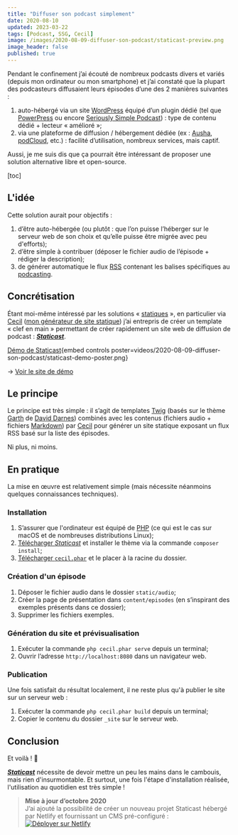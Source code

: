 ```yaml
---
title: "Diffuser son podcast simplement"
date: 2020-08-10
updated: 2023-03-22
tags: [Podcast, SSG, Cecil]
image: /images/2020-08-09-diffuser-son-podcast/staticast-preview.png
image_header: false
published: true
---
```

Pendant le confinement j’ai écouté de nombreux podcasts divers et variés (depuis mon ordinateur ou mon smartphone) et j’ai constaté que la plupart des podcasteurs diffusaient leurs épisodes d’une des 2 manières suivantes :

1. auto-hébergé via un site [WordPress](https://fr.wordpress.com) équipé d’un plugin dédié (tel que [PowerPress](https://wordpress.org/plugins/powerpress/) ou encore [Seriously Simple Podcast](https://wordpress.org/plugins/seriously-simple-podcasting/)) : type de contenu dédié + lecteur « amélioré »;
2. via une plateforme de diffusion / hébergement dédiée (ex : [Ausha](https://fr.ausha.co), [podCloud](https://podcloud.fr/pricing), etc.) : facilité d’utilisation, nombreux services, mais captif.

Aussi, je me suis dis que ça pourrait être intéressant de proposer une solution alternative libre et open-source.
<!-- break -->
[toc]

## L'idée

Cette solution aurait pour objectifs :

1. d’être auto-hébergée (ou plutôt : que l’on puisse l’héberger sur le serveur web de son choix et qu’elle puisse être migrée avec peu d'efforts);
2. d’être simple à contribuer (déposer le fichier audio de l’épisode + rédiger la description);
3. de générer automatique le flux [RSS](https://fr.m.wikipedia.org/wiki/RSS) contenant les balises spécifiques au [podcasting](https://fr.m.wikipedia.org/wiki/Podcasting).

## Concrétisation

Étant moi-même intéressé par les solutions « [statiques](https://arnaudligny.fr/talks/le-statique-c-est-fantastique/) », en particulier via [Cecil](https://cecil.app) ([mon générateur de site statique](https://arnaudligny.fr/blog/cecil-mon-generateur-de-site-statique/)) j’ai entrepris de créer un template « clef en main » permettant de créer rapidement un site web de diffusion de podcast : [***Staticast***](https://github.com/Cecilapp/staticast#readme).

[Démo de Staticast](/videos/2020-08-09-diffuser-son-podcast/staticast-demo.mp4){embed controls poster=videos/2020-08-09-diffuser-son-podcast/staticast-demo-poster.png}

→ [Voir le site de démo](https://staticast.cecil.app)

## Le principe

Le principe est très simple : il s’agit de templates [Twig](https://twig.symfony.com/) (basés sur le thème [Garth](https://github.com/daviddarnes/garth) de [David Darnes](https://darn.es/)) combinés avec les contenus (fichiers audio + fichiers [Markdown](https://fr.m.wikipedia.org/wiki/Markdown)) par [Cecil](https://cecil.app) pour générer un site statique exposant un flux RSS basé sur la liste des épisodes.

Ni plus, ni moins.

## En pratique

La mise en œuvre est relativement simple (mais nécessite néanmoins quelques connaissances techniques).

### Installation

1. S’assurer que l'ordinateur est équipé de [PHP](https://php.net) (ce qui est le cas sur macOS et de nombreuses distributions Linux);
2. [Télécharger *Staticast*](https://github.com/Cecilapp/staticast/archive/master.zip) et installer le thème via la commande `composer install`;
3. [Télécharger `cecil.phar`](https://github.com/Cecilapp/Cecil/releases/latest/download/cecil.phar) et le placer à la racine du dossier.

### Création d'un épisode

1. Déposer le fichier audio dans le dossier `static/audio`;
2. Créer la page de présentation dans `content/episodes` (en s’inspirant des exemples présents dans ce dossier);
3. Supprimer les fichiers exemples.

### Génération du site et prévisualisation

1. Exécuter la commande `php cecil.phar serve` depuis un terminal;
2. Ouvrir l’adresse `http://localhost:8080` dans un navigateur web.

### Publication

Une fois satisfait du résultat localement, il ne reste plus qu'à publier le site sur un serveur web :

1. Exécuter la commande `php cecil.phar build` depuis un terminal;
2. Copier le contenu du dossier `_site` sur le serveur web.

## Conclusion

Et voilà ! 🎉

[***Staticast***](https://github.com/Cecilapp/staticast) nécessite de devoir mettre un peu les mains dans le cambouis, mais rien d'insurmontable. Et surtout, une fois l'étape d'installation réalisée, l'utilisation au quotidien est très simple !

> **Mise à jour d’octobre 2020**  
> J’ai ajouté la possibilité de créer un nouveau projet Staticast hébergé par Netlify et fournissant un CMS pré-configuré :  
> [![Déployer sur Netlify](https://www.netlify.com/img/deploy/button.svg)](https://app.netlify.com/start/deploy?repository=https://github.com/Cecilapp/staticast&stack=cms "Déployer sur Netlify")

